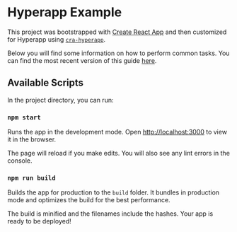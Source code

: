 # Hyperapp Example

This project was bootstrapped with [Create React App](https://github.com/facebookincubator/create-react-app) and then customized for Hyperapp using [`cra-hyperapp`](https://github.com/okwolf/cra-hyperapp).

Below you will find some information on how to perform common tasks.
You can find the most recent version of this guide [here](https://github.com/facebookincubator/create-react-app/blob/master/packages/react-scripts/template/README.md).

## Available Scripts

In the project directory, you can run:

### `npm start`

Runs the app in the development mode.
Open [http://localhost:3000](http://localhost:3000) to view it in the browser.

The page will reload if you make edits.
You will also see any lint errors in the console.

### `npm run build`

Builds the app for production to the `build` folder.
It bundles in production mode and optimizes the build for the best performance.

The build is minified and the filenames include the hashes.
Your app is ready to be deployed!
